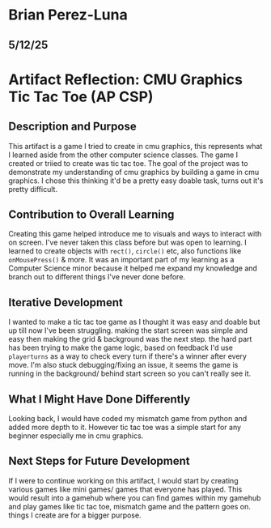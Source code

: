 # Brian Perez-Luna
## 5/12/25

# Artifact Reflection: CMU Graphics Tic Tac Toe (AP CSP)

## Description and Purpose
This artifact is a game I tried to create in cmu graphics, this represents what I learned aside from the other computer science classes. The game I created or triied to create was tic tac toe. The goal of the project was to demonstrate my understanding of cmu graphics by building a game in cmu graphics. I chose this thinking it'd be a pretty easy doable task, turns out it's pretty difficult.

## Contribution to Overall Learning
Creating this game helped introduce me to visuals and ways to interact with on screen. I've never taken this class before but was open to learning. I learned to create objects with `rect()`, `circle()` etc, also functions like `onMousePress()` & more. It was an important part of my learning as a Computer Science minor because it helped me expand my knowledge and branch out to different things I've never done before.

## Iterative Development
I wanted to make a tic tac toe game as I thought it was easy and doable but up till now I've been struggling. making the start screen was simple and easy then making the grid & background was the next step. the hard part has been trying to make the game logic, based on feedback I'd use `playerturns` as a way to check every turn if there's a winner after every move. I'm also stuck debugging/fixing an issue, it seems the game is running in the background/ behind start screen so you can't really see it.

## What I Might Have Done Differently
Looking back, I would have coded my mismatch game from python and added more depth to it. However tic tac toe was a simple start for any beginner especially me in cmu graphics.

## Next Steps for Future Development
If I were to continue working on this artifact, I would start by creating various games like mini games/ games that everyone has played. This would result into a gamehub where you can find games within my gamehub and play games like tic tac toe, mismatch game and the pattern goes on. things I create are for a bigger purpose.
